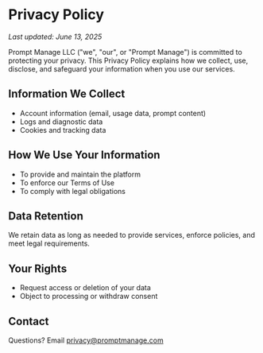 # Privacy Policy

_Last updated: June 13, 2025_

Prompt Manage LLC ("we", "our", or "Prompt Manage") is committed to protecting your privacy. This Privacy Policy explains how we collect, use, disclose, and safeguard your information when you use our services.

## Information We Collect
- Account information (email, usage data, prompt content)
- Logs and diagnostic data
- Cookies and tracking data

## How We Use Your Information
- To provide and maintain the platform
- To enforce our Terms of Use
- To comply with legal obligations

## Data Retention
We retain data as long as needed to provide services, enforce policies, and meet legal requirements.

## Your Rights
- Request access or deletion of your data
- Object to processing or withdraw consent

## Contact
Questions? Email [privacy@promptmanage.com](mailto:privacy@promptmanage.com) 